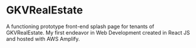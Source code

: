 # GKVRealEstate
A functioning prototype front-end splash page for tenants of GKVRealEstate. 
My first endeavor in Web Development created in React JS and hosted with AWS Amplify.
